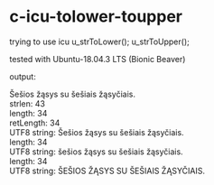# c-icu-tolower-toupper
trying to use icu u_strToLower(); u_strToUpper();

tested with Ubuntu-18.04.3 LTS (Bionic Beaver)

output:

Šešios žąsys su šešiais žąsyčiais.  
strlen: 43  
length: 34  
retLength: 34  
UTF8 string: Šešios žąsys su šešiais žąsyčiais.  
length: 34  
UTF8 string: šešios žąsys su šešiais žąsyčiais.  
length: 34  
UTF8 string: ŠEŠIOS ŽĄSYS SU ŠEŠIAIS ŽĄSYČIAIS.  


